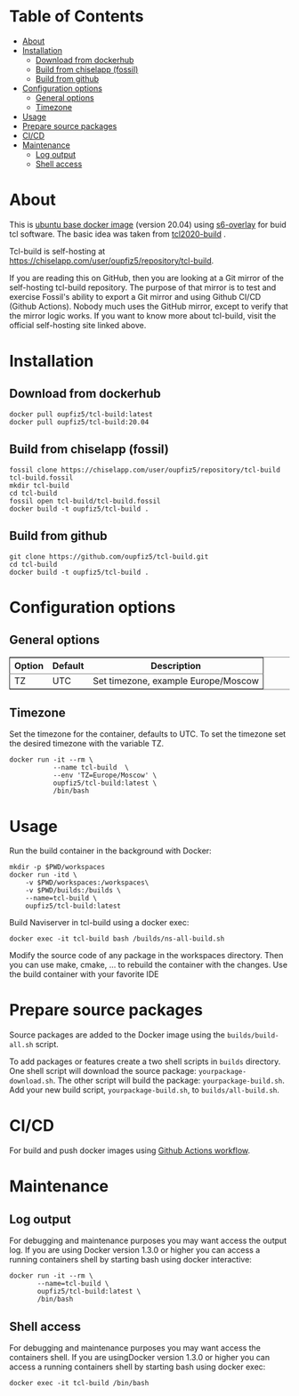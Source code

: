 # Table of Contents

-   [About](#org44cc6b2)
-   [Installation](#org33fb5ae)
    -   [Download from dockerhub](#orgc34b59d)
    -   [Build from chiselapp (fossil)](#orgd024c41)
    -   [Build from github](#org85c8b2e)
-   [Configuration options](#org6713a83)
    -   [General options](#org59f1180)
    -   [Timezone](#orgce6ec69)
-   [Usage](#orgeb2822d)
-   [Prepare source packages](#org68c37b3)
-   [CI/CD](#orgab01c1d)
-   [Maintenance](#orgcfa9bbe)
    -   [Log output](#orgcdd897c)
    -   [Shell access](#orgd16de86)



<a id="org44cc6b2"></a>

# About

This is [ubuntu base docker image](https://hub.docker.com/_/ubuntu) (version 20.04) using [s6-overlay](https://github.com/just-containers/s6-overlay) for buid tcl software. The basic idea was taken from [tcl2020-build](https://github.com/tcl2020/tcl2020-build) .

Tcl-build is self-hosting at <https://chiselapp.com/user/oupfiz5/repository/tcl-build>.

If you are reading this on GitHub, then you are looking at a Git mirror of the self-hosting tcl-build repository.  The purpose of that mirror is to test and exercise Fossil's ability to export a Git mirror and using Github CI/CD  (Github Actions). Nobody much uses the GitHub mirror, except to verify that the mirror logic works. If you want to know more about tcl-build, visit the official self-hosting site linked above.


<a id="org33fb5ae"></a>

# Installation


<a id="orgc34b59d"></a>

## Download from dockerhub

    docker pull oupfiz5/tcl-build:latest
    docker pull oupfiz5/tcl-build:20.04


<a id="orgd024c41"></a>

## Build from chiselapp (fossil)

    fossil clone https://chiselapp.com/user/oupfiz5/repository/tcl-build tcl-build.fossil
    mkdir tcl-build
    cd tcl-build
    fossil open tcl-build/tcl-build.fossil
    docker build -t oupfiz5/tcl-build .


<a id="org85c8b2e"></a>

## Build from github

    git clone https://github.com/oupfiz5/tcl-build.git
    cd tcl-build
    docker build -t oupfiz5/tcl-build .


<a id="org6713a83"></a>

# Configuration options


<a id="org59f1180"></a>

## General options

<table border="2" cellspacing="0" cellpadding="6" rules="groups" frame="hsides">


<colgroup>
<col  class="org-left" />

<col  class="org-left" />

<col  class="org-left" />
</colgroup>
<thead>
<tr>
<th scope="col" class="org-left">Option</th>
<th scope="col" class="org-left">Default</th>
<th scope="col" class="org-left">Description</th>
</tr>
</thead>

<tbody>
<tr>
<td class="org-left">TZ</td>
<td class="org-left">UTC</td>
<td class="org-left">Set timezone, example Europe/Moscow</td>
</tr>
</tbody>
</table>


<a id="orgce6ec69"></a>

## Timezone

Set the timezone for the container, defaults to UTC. To set the timezone set the desired timezone with the variable TZ.

    docker run -it --rm \
               --name tcl-build  \
               --env 'TZ=Europe/Moscow' \
               oupfiz5/tcl-build:latest \
               /bin/bash


<a id="orgeb2822d"></a>

# Usage

Run the build container in the background with Docker:

    mkdir -p $PWD/workspaces
    docker run -itd \
        -v $PWD/workspaces:/workspaces\
        -v $PWD/builds:/builds \
        --name=tcl-build \
        oupfiz5/tcl-build:latest

Build Naviserver in tcl-build using a docker exec:

    docker exec -it tcl-build bash /builds/ns-all-build.sh

Modify the source code of any package in the workspaces directory. Then you can use make, cmake, &#x2026; to rebuild the container with the changes.  Use the build container with your favorite IDE


<a id="org68c37b3"></a>

# Prepare source packages

Source packages are added to the Docker image using the `builds/build-all.sh` script.

To add packages or features create a two shell scripts in `builds` directory.  One shell script will download the source package: `yourpackage-download.sh`. The other script will build the package: `yourpackage-build.sh`.  Add your new build script, `yourpackage-build.sh`, to `builds/all-build.sh`.


<a id="orgab01c1d"></a>

# CI/CD

For  build and push docker images using  [Github Actions workflow](https://github.com/oupfiz5/build-tcl/blob/master/.github/workflows/on-push.yaml).


<a id="orgcfa9bbe"></a>

# Maintenance


<a id="orgcdd897c"></a>

## Log output

For debugging and maintenance purposes you may want access the output log. If you are using Docker version 1.3.0 or higher you can access a running containers shell by starting bash using docker interactive:

    docker run -it --rm \
           --name=tcl-build \
           oupfiz5/tcl-build:latest \
           /bin/bash


<a id="orgd16de86"></a>

## Shell access

For debugging and maintenance purposes you may want access the containers shell. If you are usingDocker version 1.3.0 or higher you can access a running containers shell by starting bash using docker exec:

    docker exec -it tcl-build /bin/bash
